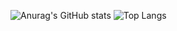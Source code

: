 ![Anurag's GitHub stats](https://github-readme-stats.vercel.app/api?username=ygqygq2&show_icons=true&theme=radical&count_private=true)
![Top Langs](https://github-readme-stats.vercel.app/api/top-langs/?username=ygqygq2)
